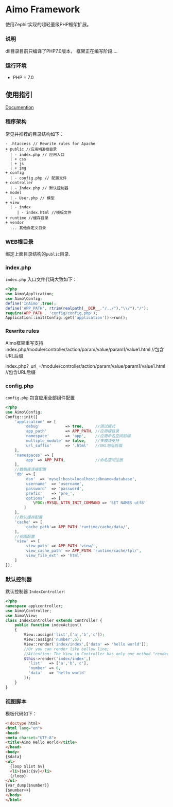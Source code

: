 # Aimo Framework
使用Zephir实现的超轻量级PHP框架扩展。
### 说明
dll目录目前只编译了PHP7.0版本，
框架正在编写阶段....
### 运行环境
* PHP = 7.0

## 使用指引
[Documention](https://fonqing.github.io/Aimo/)
### 程序架构
常见并推荐的目录结构如下：
```
- .htaccess // Rewrite rules for Apache
+ public //应用WEB根目录
  | - index.php // 应用入口
  | + css
  | + js
  | + img
+ config
  | - config.php // 配置文件
+ controller
  | - Index.php // 默认控制器
+ model
  | - User.php // 模型
+ view    
  | - index   
     | - index.html //模板文件
+ runtime //缓存目录
+ vendor
  ... 其他自定义目录
```
### WEB根目录
绑定上面目录结构的`public`目录.

### index.php
`index.php` 入口文件代码大致如下：

```php
<?php
use Aimo\Application;
use Aimo\Config;
define('InAimo',true);
define('APP_PATH', rtrim(realpath(__DIR__."/../"),"\\/")."/");
require(APP_PATH . 'config/config.php');
Application::init(Config::get('application'))->run();
```
### Rewrite rules

Aimo框架重写支持
index.php/module/controller/action/param/value/param1/value1.html //包含URL后缀    

index.php?\_url\_=/module/controller/action/param/value/param1/value1.html //包含URL后缀

### config.php
`config.php` 包含应用全部组件配置
```php
<?php
use Aimo\Config;
Config::init([
    'application' => [
        'debug'           => true,     //调试模式
        'app_path'        => APP_PATH, //应用根目录
        'namespace'       => 'app',    //应用命名空间前缀
        'multiple_module' => false,    //多模块支持
        'url_suffix'      => '.html'   //URL地址后缀
    ],
    'namespaces' => [
        'app' => APP_PATH,             //命名空间注册
    ],
    //数据库连接配置
    'db' => [
        'dsn'  => 'mysql:host=localhost;dbname=database',
        'username'  => 'username',
        'password'  => 'password',
        'prefix'    => 'pre_',
        'options'   => [
            \PDO::MYSQL_ATTR_INIT_COMMAND => 'SET NAMES utf8'
        ]
    ],
    //默认缓存配置
    'cache' => [
        'cache_path'=> APP_PATH.'runtime/cache/data/',
    ],
    //视图配置
    'view' => [
        'view_path' => APP_PATH.'view/',
        'view_cache_path' => APP_PATH.'runtime/cache/tpl/',
        'view_file_ext' => 'html'
    ]
]);
```
### 默认控制器
默认控制器 `IndexController`:

```php
<?php
namespace app\controller;
use Aimo\Controller;
use Aimo\View;
class IndexController extends Controller {
    public function indexAction()
    {
        View::assign('list',['a','b','c']);
        View::assign('number',6);
        View::render('index/index',['data' => 'hello world']);
        //Or you can render like bellow line;
        //Attention: The View in Controller has only one method "render"
        $this->render('index/index',[
          'list'   => ['a','b','c'],
          'number' => 6,
          'data'   => 'hello world'
        ]);
    }
}
```

### 视图脚本

模板代码如下：

```html
<!doctype html>
<html lang="en">
<head>
<meta charset="UTF-8">
<title>Aimo Hello World</title>
</head>
<body>
{$data}
<ul>
  {loop $list $v}
  <li>{$n}:{$v}</li>
  {/loop}
</ul>
{var_dump($number)}
{$number++}
</body>
</html>
```

